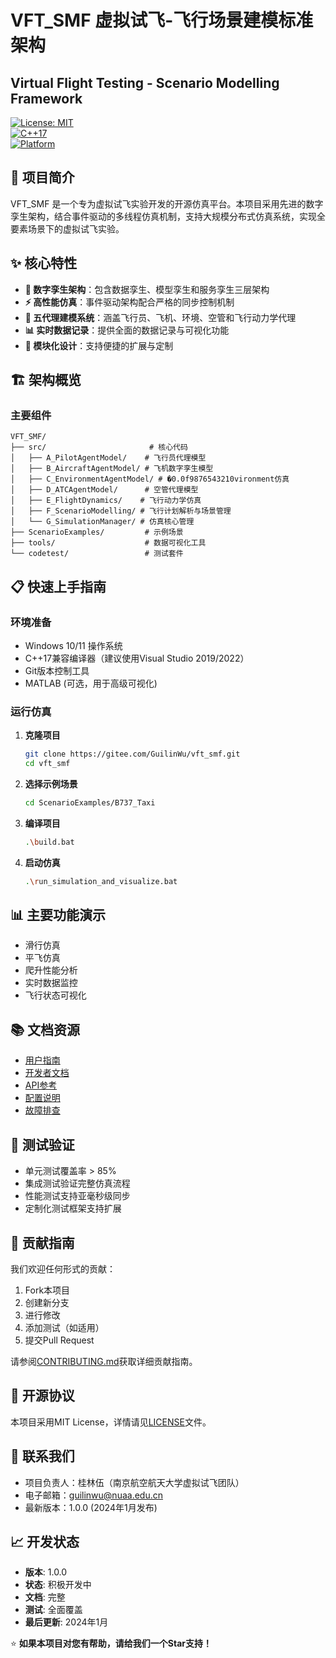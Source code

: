 

# VFT_SMF 虚拟试飞-飞行场景建模标准架构  
## Virtual Flight Testing - Scenario Modelling Framework

[![License: MIT](https://img.shields.io/badge/License-MIT-yellow.svg)](https://opensource.org/licenses/MIT)  
[![C++17](https://img.shields.io/badge/C++-17-blue.svg)](https://isocpp.org)  
[![Platform](https://img.shields.io/badge/Platform-Windows-lightgrey.svg)](https://www.microsoft.com/windows)

## 🚀 项目简介
VFT_SMF 是一个专为虚拟试飞实验开发的开源仿真平台。本项目采用先进的数字孪生架构，结合事件驱动的多线程仿真机制，支持大规模分布式仿真系统，实现全要素场景下的虚拟试飞实验。

## ✨ 核心特性
- **🔄 数字孪生架构**：包含数据孪生、模型孪生和服务孪生三层架构
- **⚡ 高性能仿真**：事件驱动架构配合严格的同步控制机制
- **👥 五代理建模系统**：涵盖飞行员、飞机、环境、空管和飞行动力学代理
- **📊 实时数据记录**：提供全面的数据记录与可视化功能
- **🔧 模块化设计**：支持便捷的扩展与定制

## 🏗️ 架构概览

### 主要组件
```
VFT_SMF/
├── src/                       # 核心代码
│   ├── A_PilotAgentModel/    # 飞行员代理模型
│   ├── B_AircraftAgentModel/ # 飞机数字孪生模型
│   ├── C_EnvironmentAgentModel/ # �0.0f9876543210vironment仿真
│   ├── D_ATCAgentModel/      # 空管代理模型
│   ├── E_FlightDynamics/    # 飞行动力学仿真
│   ├── F_ScenarioModelling/ # 飞行计划解析与场景管理
│   └── G_SimulationManager/ # 仿真核心管理
├── ScenarioExamples/         # 示例场景
├── tools/                    # 数据可视化工具
└── codetest/                 # 测试套件
```

## 📋 快速上手指南

### 环境准备
- Windows 10/11 操作系统
- C++17兼容编译器（建议使用Visual Studio 2019/2022）
- Git版本控制工具
- MATLAB (可选，用于高级可视化)

### 运行仿真
1. **克隆项目**
   ```bash
   git clone https://gitee.com/GuilinWu/vft_smf.git
   cd vft_smf
   ```

2. **选择示例场景**
   ```bash
   cd ScenarioExamples/B737_Taxi
   ```

3. **编译项目**
   ```bash
   .\build.bat
   ```

4. **启动仿真**
   ```bash
   .\run_simulation_and_visualize.bat
   ```

## 📊 主要功能演示
- 滑行仿真
- 平飞仿真
- 爬升性能分析
- 实时数据监控
- 飞行状态可视化

## 📚 文档资源
- [用户指南](docs/UserGuide/Quick_Start.md)
- [开发者文档](docs/DeveloperGuide/Architecture.md)
- [API参考](docs/api.md)
- [配置说明](docs/UserGuide/Configuration_Reference.md)
- [故障排查](docs/Troubleshooting.md)

## 🧪 测试验证
- 单元测试覆盖率 > 85%
- 集成测试验证完整仿真流程
- 性能测试支持亚毫秒级同步
- 定制化测试框架支持扩展

## 🤝 贡献指南
我们欢迎任何形式的贡献：
1. Fork本项目
2. 创建新分支
3. 进行修改
4. 添加测试（如适用）
5. 提交Pull Request

请参阅[CONTRIBUTING.md](CONTRIBUTING.md)获取详细贡献指南。

## 📄 开源协议
本项目采用MIT License，详情请见[LICENSE](LICENSE)文件。

## 👥 联系我们
- 项目负责人：桂林伍（南京航空航天大学虚拟试飞团队）
- 电子邮箱：guilinwu@nuaa.edu.cn
- 最新版本：1.0.0 (2024年1月发布)

## 📈 开发状态
- **版本**: 1.0.0
- **状态**: 积极开发中
- **文档**: 完整
- **测试**: 全面覆盖
- **最后更新**: 2024年1月

⭐ **如果本项目对您有帮助，请给我们一个Star支持！**